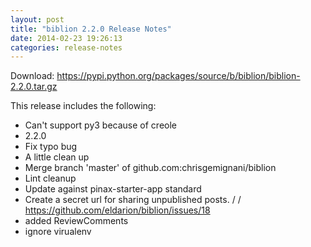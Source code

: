 ```yaml
---
layout: post
title: "biblion 2.2.0 Release Notes"
date: 2014-02-23 19:26:13
categories: release-notes
---
```


Download: <https://pypi.python.org/packages/source/b/biblion/biblion-2.2.0.tar.gz>

This release includes the following:

* Can't support py3 because of creole
* 2.2.0
* Fix typo bug
* A little clean up
* Merge branch 'master' of github.com:chrisgemignani/biblion
* Lint cleanup
* Update against pinax-starter-app standard
* Create a secret url for sharing unpublished posts. /  / https://github.com/eldarion/biblion/issues/18
* added ReviewComments
* ignore virualenv
